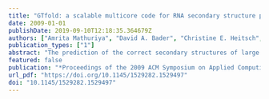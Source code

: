 ```yaml
---
title: "GTfold: a scalable multicore code for RNA secondary structure prediction"
date: 2009-01-01
publishDate: 2019-09-10T12:18:35.364679Z
authors: ["Amrita Mathuriya", "David A. Bader", "Christine E. Heitsch", "Stephen C. Harvey"]
publication_types: ["1"]
abstract: "The prediction of the correct secondary structures of large RNAs is one of the unsolved challenges of computational molecular biology. Among the major obstacles is the fact that accurate calculations scale as O(n4), so the computational requirements become prohibitive as the length increases. Existing folding programs implement heuristics and approximations to overcome these limitations. We present a new parallel multicore and scalable program called GTfold, which is one to two orders of magnitude faster than the de facto standard programs and achieves comparable accuracy of prediction. Development of GTfold opens up a new path for the algorithmic improvements and application of an improved thermodynamic model to increase the prediction accuracy.  In this paper we analyze the algorithm's concurrency and describe the parallelism for a shared memory environment such as a symmetric multiprocessor or multicore chip. In a remarkable demonstration, GTfold now optimally folds 11 picornaviral RNA sequences ranging from 7100 to 8200 nucleotides in 8 minutes, compared with the two months it took in a previous study. We are seeing a paradigm shift to multicore chips and parallelism must be explicitly addressed to continue gaining performance with each new generation of systems. We also show that the exact algorithms like internal loop speedup can be implemented with our method in an affordable amount of time. GTfold is freely available as open source from our website."
featured: false
publication: "*Proceedings of the 2009 ACM Symposium on Applied Computing (SAC), Honolulu, Hawaii, USA, March 9-12, 2009*"
url_pdf: "https://doi.org/10.1145/1529282.1529497"
doi: "10.1145/1529282.1529497"
---
```



